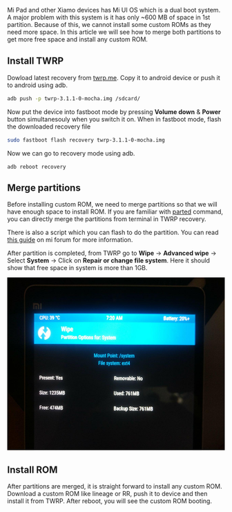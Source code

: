 <!--
.. title: How To Install Custom ROMs In Xiamo MiPad?
.. slug: how-to-install-custom-roms-in-mipad
.. date: 2017-11-19 10:39:27 UTC
.. tags: how-to, android
.. category: tech, android, how-to
.. link:
.. description:
.. type: text
-->

Mi Pad and other Xiamo devices has Mi UI OS which is a dual boot system. A major problem with this system is it has only ~600 MB of space in 1st partition. Because of this, we cannot install some custom ROMs as they need more space. In this article we will see how to merge both partitions to get more free space and install any custom ROM.

## Install TWRP

Dowload latest recovery from [twrp.me](https://twrp.me/). Copy it to android device or push it to android using adb.

```sh
adb push -p twrp-3.1.1-0-mocha.img /sdcard/
```

Now put the device into fastboot mode by pressing **Volume down** & **Power** button simultanesouly when you switch it on. When in fastboot mode, flash the downloaded recovery file

```sh
sudo fastboot flash recovery twrp-3.1.1-0-mocha.img
```

Now we can go to recovery mode using adb.

```
adb reboot recovery
```

## Merge partitions

Before installing custom ROM, we need to merge partitions so that we will have enough space to install ROM. If you are familiar with [parted](https://www.gnu.org/software/parted/) command, you can directly merge the partitions from terminal in TWRP recovery.

There is also a script which you can flash to do the partition. You can read [this guide](http://en.miui.com/thread-118294-1-1.html) on mi forum for more information.

After partition is completed, from TWRP go to **Wipe** -> **Advanced wipe** -> Select **System** -> Click on **Repair or change file system**. Here it should show that free space in system is more than 1GB.

<p align="center">
<img src="/images/xiamo-mipad-custom-rom.jpg" width=600 height=400 />
</p>


## Install ROM

After partitions are merged, it is straight forward to install any custom ROM. Download a custom ROM like lineage or RR, push it to device and then install it from TWRP. After reboot, you will see the custom ROM booting.
